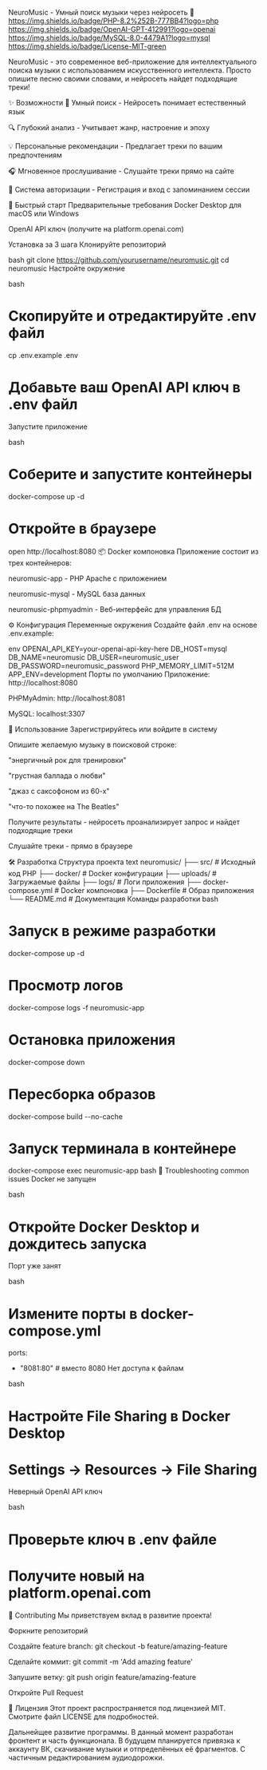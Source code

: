 NeuroMusic - Умный поиск музыки через нейросеть 🎵
https://img.shields.io/badge/PHP-8.2%252B-777BB4?logo=php
https://img.shields.io/badge/OpenAI-GPT-412991?logo=openai
https://img.shields.io/badge/MySQL-8.0-4479A1?logo=mysql
https://img.shields.io/badge/License-MIT-green

NeuroMusic - это современное веб-приложение для интеллектуального поиска музыки с использованием искусственного интеллекта. Просто опишите песню своими словами, и нейросеть найдет подходящие треки!

✨ Возможности
🎯 Умный поиск - Нейросеть понимает естественный язык

🔍 Глубокий анализ - Учитывает жанр, настроение и эпоху

💡 Персональные рекомендации - Предлагает треки по вашим предпочтениям

🎧 Мгновенное прослушивание - Слушайте треки прямо на сайте

🔐 Система авторизации - Регистрация и вход с запоминанием сессии

🚀 Быстрый старт
Предварительные требования
Docker Desktop для macOS или Windows

OpenAI API ключ (получите на platform.openai.com)

Установка за 3 шага
Клонируйте репозиторий

bash
git clone https://github.com/yourusername/neuromusic.git
cd neuromusic
Настройте окружение

bash
# Скопируйте и отредактируйте .env файл
cp .env.example .env
# Добавьте ваш OpenAI API ключ в .env файл
Запустите приложение

bash
# Соберите и запустите контейнеры
docker-compose up -d

# Откройте в браузере
open http://localhost:8080
📦 Docker компоновка
Приложение состоит из трех контейнеров:

neuromusic-app - PHP Apache с приложением

neuromusic-mysql - MySQL база данных

neuromusic-phpmyadmin - Веб-интерфейс для управления БД

⚙️ Конфигурация
Переменные окружения
Создайте файл .env на основе .env.example:

env
OPENAI_API_KEY=your-openai-api-key-here
DB_HOST=mysql
DB_NAME=neuromusic
DB_USER=neuromusic_user
DB_PASSWORD=neuromusic_password
PHP_MEMORY_LIMIT=512M
APP_ENV=development
Порты по умолчанию
Приложение: http://localhost:8080

PHPMyAdmin: http://localhost:8081

MySQL: localhost:3307

🎯 Использование
Зарегистрируйтесь или войдите в систему

Опишите желаемую музыку в поисковой строке:

"энергичный рок для тренировки"

"грустная баллада о любви"

"джаз с саксофоном из 60-х"

"что-то похожее на The Beatles"

Получите результаты - нейросеть проанализирует запрос и найдет подходящие треки

Слушайте треки - прямо в браузере

🛠️ Разработка
Структура проекта
text
neuromusic/
├── src/                 # Исходный код PHP
├── docker/              # Docker конфигурации
├── uploads/            # Загружаемые файлы
├── logs/               # Логи приложения
├── docker-compose.yml  # Docker компоновка
├── Dockerfile          # Образ приложения
└── README.md          # Документация
Команды разработки
bash
# Запуск в режиме разработки
docker-compose up -d

# Просмотр логов
docker-compose logs -f neuromusic-app

# Остановка приложения
docker-compose down

# Пересборка образов
docker-compose build --no-cache

# Запуск терминала в контейнере
docker-compose exec neuromusic-app bash
🔧 Troubleshooting
common issues
Docker не запущен

bash
# Откройте Docker Desktop и дождитесь запуска
Порт уже занят

bash
# Измените порты в docker-compose.yml
ports:
  - "8081:80"  # вместо 8080
Нет доступа к файлам

bash
# Настройте File Sharing в Docker Desktop
# Settings → Resources → File Sharing
Неверный OpenAI API ключ

bash
# Проверьте ключ в .env файле
# Получите новый на platform.openai.com
🤝 Contributing
Мы приветствуем вклад в развитие проекта!

Форкните репозиторий

Создайте feature branch: git checkout -b feature/amazing-feature

Сделайте коммит: git commit -m 'Add amazing feature'

Запушите ветку: git push origin feature/amazing-feature

Откройте Pull Request

📝 Лицензия
Этот проект распространяется под лицензией MIT. Смотрите файл LICENSE для подробностей.

Дальнейщее развитие программы.
В данный момент разработан фронтент и часть функционала. В будущем планируется привязка к аккаунту ВК,
скачивание музыки и отпределённых её фрагментов. С частичным редактированием аудиодорожки.
